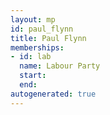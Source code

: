```yaml
---
layout: mp
id: paul_flynn
title: Paul Flynn
memberships:
- id: lab
  name: Labour Party
  start: 
  end: 
autogenerated: true
---
```

